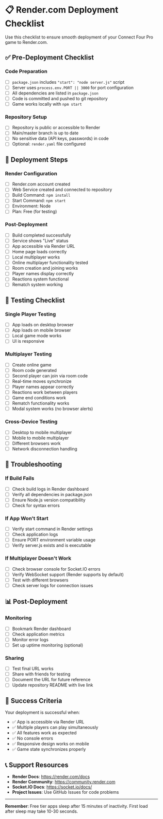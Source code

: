 # 📋 Render.com Deployment Checklist

Use this checklist to ensure smooth deployment of your Connect Four Pro game to Render.com.

## ✅ Pre-Deployment Checklist

### Code Preparation
- [ ] `package.json` includes `"start": "node server.js"` script
- [ ] Server uses `process.env.PORT || 3000` for port configuration
- [ ] All dependencies are listed in `package.json`
- [ ] Code is committed and pushed to git repository
- [ ] Game works locally with `npm start`

### Repository Setup
- [ ] Repository is public or accessible to Render
- [ ] Main/master branch is up to date
- [ ] No sensitive data (API keys, passwords) in code
- [ ] Optional: `render.yaml` file configured

## 🚀 Deployment Steps

### Render Configuration
- [ ] Render.com account created
- [ ] Web Service created and connected to repository
- [ ] Build Command: `npm install`
- [ ] Start Command: `npm start`
- [ ] Environment: Node
- [ ] Plan: Free (for testing)

### Post-Deployment
- [ ] Build completed successfully
- [ ] Service shows "Live" status
- [ ] App accessible via Render URL
- [ ] Home page loads correctly
- [ ] Local multiplayer works
- [ ] Online multiplayer functionality tested
- [ ] Room creation and joining works
- [ ] Player names display correctly
- [ ] Reactions system functional
- [ ] Rematch system working

## 🧪 Testing Checklist

### Single Player Testing
- [ ] App loads on desktop browser
- [ ] App loads on mobile browser
- [ ] Local game mode works
- [ ] UI is responsive

### Multiplayer Testing
- [ ] Create online game
- [ ] Room code generated
- [ ] Second player can join via room code
- [ ] Real-time moves synchronize
- [ ] Player names appear correctly
- [ ] Reactions work between players
- [ ] Game end conditions work
- [ ] Rematch functionality works
- [ ] Modal system works (no browser alerts)

### Cross-Device Testing
- [ ] Desktop to mobile multiplayer
- [ ] Mobile to mobile multiplayer
- [ ] Different browsers work
- [ ] Network disconnection handling

## 🔧 Troubleshooting

### If Build Fails
- [ ] Check build logs in Render dashboard
- [ ] Verify all dependencies in package.json
- [ ] Ensure Node.js version compatibility
- [ ] Check for syntax errors

### If App Won't Start
- [ ] Verify start command in Render settings
- [ ] Check application logs
- [ ] Ensure PORT environment variable usage
- [ ] Verify server.js exists and is executable

### If Multiplayer Doesn't Work
- [ ] Check browser console for Socket.IO errors
- [ ] Verify WebSocket support (Render supports by default)
- [ ] Test with different browsers
- [ ] Check server logs for connection issues

## 📊 Post-Deployment

### Monitoring
- [ ] Bookmark Render dashboard
- [ ] Check application metrics
- [ ] Monitor error logs
- [ ] Set up uptime monitoring (optional)

### Sharing
- [ ] Test final URL works
- [ ] Share with friends for testing
- [ ] Document the URL for future reference
- [ ] Update repository README with live link

## 🎯 Success Criteria

Your deployment is successful when:
- ✅ App is accessible via Render URL
- ✅ Multiple players can play simultaneously
- ✅ All features work as expected
- ✅ No console errors
- ✅ Responsive design works on mobile
- ✅ Game state synchronizes properly

## 📞 Support Resources

- **Render Docs**: https://render.com/docs
- **Render Community**: https://community.render.com
- **Socket.IO Docs**: https://socket.io/docs/
- **Project Issues**: Use GitHub Issues for code problems

---

**Remember**: Free tier apps sleep after 15 minutes of inactivity. First load after sleep may take 10-30 seconds.
